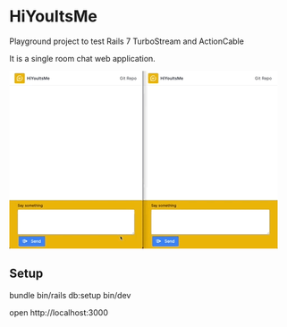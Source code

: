 # HiYouItsMe

Playground project to test Rails 7 TurboStream and ActionCable

It is a single room chat web application.

![screenshot](hiyouitsme.gif)

## Setup

bundle
bin/rails db:setup
bin/dev

open http://localhost:3000
